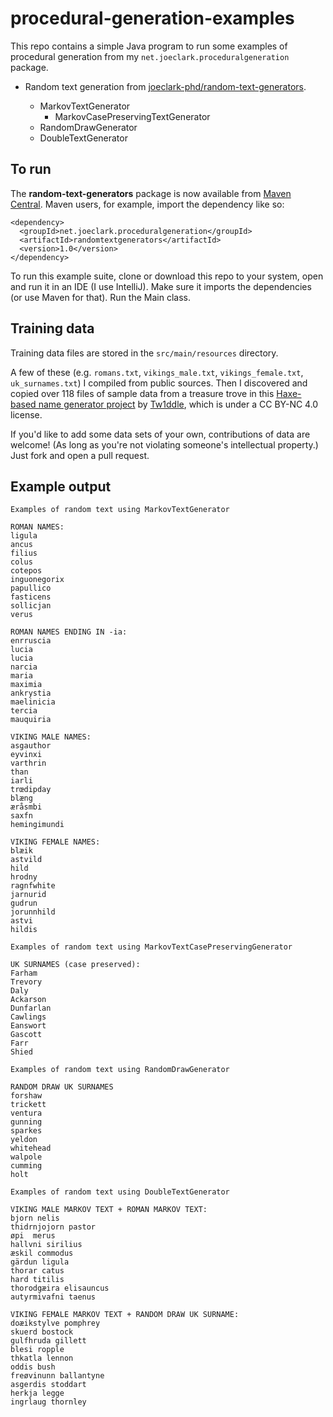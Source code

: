 # procedural-generation-examples

This repo contains a simple Java program to run some examples of procedural generation from my `net.joeclark.proceduralgeneration` package.

- Random text generation from [joeclark-phd/random-text-generators](https://github.com/joeclark-phd/random-text-generators).  

  - MarkovTextGenerator
    - MarkovCasePreservingTextGenerator
  - RandomDrawGenerator
  - DoubleTextGenerator


## To run

The **random-text-generators** package is now available from [Maven Central](https://search.maven.org/search?q=g:%22net.joeclark.proceduralgeneration%22%20AND%20a:%22randomtextgenerators%22).  Maven users, for example, import the dependency like so:

    <dependency>
      <groupId>net.joeclark.proceduralgeneration</groupId>
      <artifactId>randomtextgenerators</artifactId>
      <version>1.0</version>
    </dependency>

Το run this example suite, clone or download this repo to your system, open and run it in an IDE (I use IntelliJ).  Make sure it imports the dependencies (or use Maven for that).  Run the Main class.

## Training data

Training data files are stored in the `src/main/resources` directory. 

A few of these (e.g. `romans.txt`, `vikings_male.txt`, `vikings_female.txt`, `uk_surnames.txt`) I compiled from public sources. Then I discovered and copied over 118 files of sample data from a treasure trove in this [Haxe-based name generator project](https://github.com/Tw1ddle/MarkovNameGenerator) by [Tw1ddle](https://github.com/Tw1ddle), which is under a CC BY-NC 4.0 license.

If you'd like to add some data sets of your own, contributions of data are welcome! (As long as you're not violating someone's intellectual property.)  Just fork and open a pull request.

## Example output

    Examples of random text using MarkovTextGenerator
    
    ROMAN NAMES:
    ligula
    ancus
    filius
    colus
    cotepos
    inguonegorix
    papullico
    fasticens
    sollicjan
    verus
    
    ROMAN NAMES ENDING IN -ia:
    enrruscia
    lucia
    lucia
    narcia
    maria
    maximia
    ankrystia
    maelinicia
    tercia
    mauquiria
    
    VIKING MALE NAMES:
    asgauthor
    eyvinxi
    varthrin
    than
    iarli
    trœdipday
    blæng
    æråsmbi
    saxfn
    hemingimundi
    
    VIKING FEMALE NAMES:
    blæik
    astvild
    hild
    hrodny
    ragnfwhite
    jarnurid
    gudrun
    jorunnhild
    astvi
    hildis
    
    Examples of random text using MarkovTextCasePreservingGenerator
    
    UK SURNAMES (case preserved):
    Farham
    Trevory
    Daly
    Ackarson
    Dunfarlan
    Cawlings
    Eanswort
    Gascott
    Farr
    Shied

    Examples of random text using RandomDrawGenerator
    
    RANDOM DRAW UK SURNAMES
    forshaw
    trickett
    ventura
    gunning
    sparkes
    yeldon
    whitehead
    walpole
    cumming
    holt
    
    Examples of random text using DoubleTextGenerator
    
    VIKING MALE MARKOV TEXT + ROMAN MARKOV TEXT:
    bjorn nelis
    thidrnjojorn pastor
    øpi  merus
    hallvni sirilius
    æskil commodus
    gärdun ligula
    thorar catus
    hard titilis
    thorodgæira elisauncus
    autyrmivafni taenus
    
    VIKING FEMALE MARKOV TEXT + RANDOM DRAW UK SURNAME:
    doæikstylve pomphrey
    skuerd bostock
    gulfhruda gillett
    blesi ropple
    thkatla lennon
    oddis bush
    freøvinunn ballantyne
    asgerdis stoddart
    herkja legge
    ingrlaug thornley
